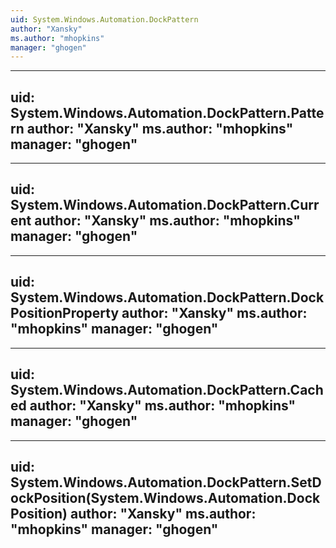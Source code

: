 ```yaml
---
uid: System.Windows.Automation.DockPattern
author: "Xansky"
ms.author: "mhopkins"
manager: "ghogen"
---
```


---
uid: System.Windows.Automation.DockPattern.Pattern
author: "Xansky"
ms.author: "mhopkins"
manager: "ghogen"
---

---
uid: System.Windows.Automation.DockPattern.Current
author: "Xansky"
ms.author: "mhopkins"
manager: "ghogen"
---

---
uid: System.Windows.Automation.DockPattern.DockPositionProperty
author: "Xansky"
ms.author: "mhopkins"
manager: "ghogen"
---

---
uid: System.Windows.Automation.DockPattern.Cached
author: "Xansky"
ms.author: "mhopkins"
manager: "ghogen"
---

---
uid: System.Windows.Automation.DockPattern.SetDockPosition(System.Windows.Automation.DockPosition)
author: "Xansky"
ms.author: "mhopkins"
manager: "ghogen"
---
